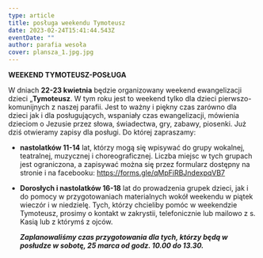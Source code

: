 ```yaml
---
type: article
title: posługa weekendu Tymoteusz
date: 2023-02-24T15:41:44.543Z
eventDate: ""
author: parafia wesoła
cover: plansza_1.jpg.jpg
---
```

**WEEKEND TYMOTEUSZ-POSŁUGA**

W dniach **22-23 kwietnia** będzie organizowany weekend ewangelizacji dzieci „**Tymoteusz**. W tym roku jest to weekend tylko dla dzieci pierwszo-komunijnych z naszej parafii. Jest to ważny i piękny czas zarówno dla dzieci jak i dla posługujących, wspaniały czas ewangelizacji, mówienia dzieciom o Jezusie przez słowa, świadectwa, gry, zabawy, piosenki. Już dziś otwieramy zapisy dla posługi. Do której zapraszamy: 

* **nastolatków 11-14** lat, którzy mogą się wpisywać do grupy wokalnej, teatralnej, muzycznej i choreograficznej. Liczba miejsc w tych grupach jest ograniczona, a zapisywać można się przez formularz dostępny na stronie i na facebooku: <https://forms.gle/qMpFiRBJndexpqVB7>
* **Dorosłych i nastolatków 16-18** lat do prowadzenia grupek dzieci, jak i do pomocy w przygotowaniach materialnych wokół weekendu w piątek wieczór i w niedzielę. Tych, którzy chcieliby pomóc w weekendzie Tymoteusz, prosimy o kontakt w zakrystii, telefonicznie lub mailowo z s. Kasią lub z którymś z ojców.  

  ***Zaplanowaliśmy czas przygotowania dla tych, którzy będą w posłudze w sobotę, 25 marca od godz. 10.00 do 13.30.*** 

  <!--EndFragment-->